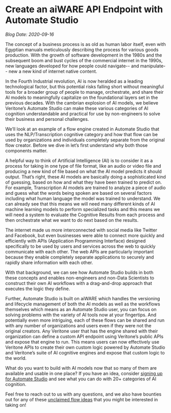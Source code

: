 # Create an aiWARE API Endpoint with Automate Studio

*Blog Date: 2020-09-16*

The concept of a business process is as old as human labor itself, even with Egyptian manuals meticulously describing the process for various goods production. With the growth of software development in the 1980s and the subsequent boom and bust cycles of the commercial internet in the 1990s, new languages developed for how people could navigate-- and manipulate-- new a new kind of internet native content.

In the Fourth Industrial revolution, AI is now heralded as a leading technological factor, but this potential risks falling short without meaningful tools for a broader group of people to manage, orchestrate, and share their AI models to meaningfully capitalize on the foundational layers set in the previous decades. With the cambrian explosion of AI models, we believe Veritone’s Automate Studio can make these various categories of AI cognition understandable and practical for use by non-engineers to solve their business and personal challenges.

We’ll look at an example of a flow engine created in Automate Studio that uses the NLP/Transcription cognitive category and how that flow can be used by organizations and individuals completely separate from the original flow creator. Before we dive in let’s first understand why both those components matter.

A helpful way to think of Artificial Intelligence (AI) is to consider it as a process for taking in one type of file format, like an audio or video file and producing a new kind of file based on what the AI model predicts it should output. That’s right, these AI models are basically doing a sophisticated kind of guessing, based on how and what they have been trained to predict on. For example, Transcription AI models are trained to analyze a piece of audio and guess what the words being spoken are based on several factors including what human language the model was trained to understand.  We can already see that this means we will need many different kinds of AI machine learning models to perform specialized tasks and this means we will need a system to evaluate the Cognitive Results from each process and then orchestrate what we want to do next based on the results.

The internet made us more interconnected with social media like Twitter and Facebook, but even businesses were able to connect more quickly and efficiently with APIs (Application Programming Interface) designed specifically to be used by users and services across the web to quickly communicate with each other. The web APIs are particularly important because they enable completely separate applications to securely and rapidly share information with each other.

With that background, we can see how Automate Studio builds in both these concepts and enables non-engineers and non-Data Scientists to construct their own AI workflows with a drag-and-drop approach that executes the logic they define.

Further, Automate Studio is built on aiWARE which handles the versioning and lifecycle management of both the AI models as well as the workflows themselves which means as an Automate Studio user, you can focus on solving problems with the variety of AI tools now at your fingertips. And potentially even more intriguing, each of these flows can be shared and run with any number of organizations and users even if they were not the original creators. Any Veritone user that has the engine shared with their organization can define a custom API endpoint using Veritone’s public APIs and expose that engine to run. This means users can now effectively use Veritone APIs to create their own custom logic powered by Automate Studio and Veritone’s suite of AI cognitive engines and expose that custom logic to the world.

What do you want to build with AI models now that so many of them are available and usable in one place? If you have an idea, consider [signing up for Automate Studio](https://veritone.com/onboarding/#/signUp?type=automate&Lead_Source_Detail=Automate%20Blog3%20%20AI%20API) and see what you can do with 20+ categories of AI cognition.

Feel free to reach out to us with any questions, and we also have bounties out for any of these [unclaimed flow ideas](https://docs.veritone.com/#/automate-studio/flow-bounties/README) that you might be interested in taking on!
